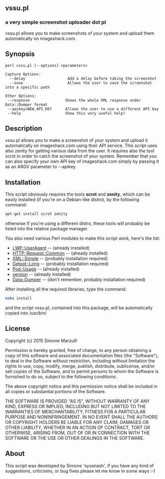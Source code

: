 ## vssu.pl
### a very simple screenshot uploader dot pl

vssu.pl allows you to make screenshots of your system and upload them automatically on imageshack.com.

## Synopsis

```
perl vssu.pl [--options] <parameters>

Capture Options:
  --delay                   Add a delay before taking the screenshot
  --save                    Allows the user to save the screenshot into a specific path
 
Other Options:
 --response                Shows the whole XML response under Data::Dumper format
 --apikey=NEW_API_KEY      Allows the user to use a different API key
 --help                    Show this very useful help!
```

## Description

vssu.pl allows you to make a screenshot of your system
and upload it automatically on imageshack.com using their API service.
This script uses also zenity for getting various data from the
user. It requires also the tool scrot in order to catch
the screenshot of your system.
Remember that you can also specify your own API key of imageshack.com
simply by passing it as an ARGV parameter to --apikey.

## Installation

This script obviously requires the tools **scrot** and **zenity**, which can be
easily installed (if you're on a Debian-like distro), by the following command:

```sh
apt-get install scrot zenity
```

otherwise if you're using a different distro, these tools will probably
be listed into the relative package manager.

You also need various Perl modules to make this script work, here's the list:

* [LWP::UserAgent](http://search.cpan.org/~gaas/libwww-perl-6.04/lib/LWP/UserAgent.pm) -- (already installed)
* [HTTP::Request::Common](http://search.cpan.org/~gaas/HTTP-Message-6.06/lib/HTTP/Request/Common.pm) -- (already installed)
* [XML::Simple](http://search.cpan.org/~grantm/XML-Simple-2.20/lib/XML/Simple.pm) -- (probably installation required)
* [Getopt::Long](http://search.cpan.org/~enrys/POD2-IT-Getopt-Long/lib/POD2/IT/Getopt/Long.pm) -- (probably installation required)
* [Pod::Usage](http://perldoc.perl.org/Pod/Usage.html) -- (already installed)
* [version](http://search.cpan.org/~jpeacock/version-0.99/lib/version.pod) -- (already installed)
* [Data::Dumper](http://search.cpan.org/~smueller/Data-Dumper-2.139/Dumper.pm) -- (don't remember, probably installation required)

After installing all the required libraries, type the command:

```sh
make install
```

and the script vssu.pl, contained into this package, will be automatically copied into /usr/bin/

## License

Copyright (c) 2015 Simone Marzulli

Permission is hereby granted, free of charge, to any person obtaining a copy
of this software and associated documentation files (the "Software"), to deal
in the Software without restriction, including without limitation the rights
to use, copy, modify, merge, publish, distribute, sublicense, and/or sell
copies of the Software, and to permit persons to whom the Software is
furnished to do so, subject to the following conditions:

The above copyright notice and this permission notice shall be included in
all copies or substantial portions of the Software.

THE SOFTWARE IS PROVIDED "AS IS", WITHOUT WARRANTY OF ANY KIND, EXPRESS OR
IMPLIED, INCLUDING BUT NOT LIMITED TO THE WARRANTIES OF MERCHANTABILITY,
FITNESS FOR A PARTICULAR PURPOSE AND NONINFRINGEMENT.  IN NO EVENT SHALL THE
AUTHORS OR COPYRIGHT HOLDERS BE LIABLE FOR ANY CLAIM, DAMAGES OR OTHER
LIABILITY, WHETHER IN AN ACTION OF CONTRACT, TORT OR OTHERWISE, ARISING FROM,
OUT OF OR IN CONNECTION WITH THE SOFTWARE OR THE USE OR OTHER DEALINGS IN
THE SOFTWARE.

## About

This script was developed by Simone 'syxanash', if you have any kind of suggestions, criticisms, or bug fixes please let me know in some ways :-)
